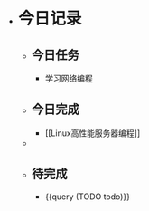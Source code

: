 - # 今日记录
	- ## 今日任务
		- 学习网络编程
	- ##  今日完成
		- [[Linux高性能服务器编程]]
	-
	- ## 待完成
		- {{query (TODO todo)}}